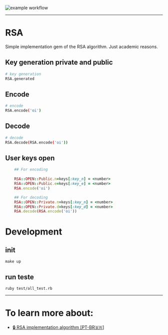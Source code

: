 ![example workflow](https://github.com/Dayanfreitas/RSA/actions/workflows/main.yml/badge.svg)

<hr/>

# RSA
Simple implementation gem of the RSA algorithm. Just academic reasons.

## Key generation private and public
```bash
# key generation
RSA.generated 
```
## Encode
```bash
# encode
RSA.encode('oi') 
```
## Decode
```bash
# decode
RSA.decode(RSA.encode('oi')) 
```

## User keys open
```ruby
    ## For encoding
    
    RSA::OPEN::Public.n=keys[:key_n] = <number>
    RSA::OPEN::Public.e=keys[:key_e] = <number>
    RSA.encode('oi')

    ## For decoding    
    RSA::OPEN::Private.n=keys[:key_n] = <number>
    RSA::OPEN::Private.d=keys[:key_d] = <number>
    RSA.decode(RSA.encode('oi'))
```
# Development

## init
    make up

## run teste
    ruby test/all_test.rb

<hr/>

# To learn more about:  
* [🔒 RSA implementation algorithm [PT-BR🇧🇷]](https://github.com/Dayanfreitas/RSA/blob/master/doc/rsa_algorithm_pt_br.md) 
